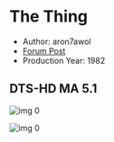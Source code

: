 # The Thing

* Author: aron7awol
* [Forum Post](https://www.avsforum.com/threads/bass-eq-for-filtered-movies.2995212/post-57713234)
* Production Year: 1982

## DTS-HD MA 5.1

![img 0](https://i.imgur.com/KBCZDY3.jpg)

![img 0](https://i.imgur.com/tr8Ju6L.png)

